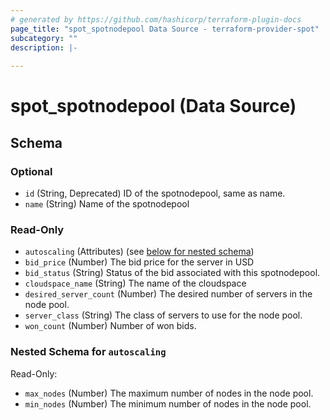 ```yaml
---
# generated by https://github.com/hashicorp/terraform-plugin-docs
page_title: "spot_spotnodepool Data Source - terraform-provider-spot"
subcategory: ""
description: |-
  
---
```


# spot_spotnodepool (Data Source)





<!-- schema generated by tfplugindocs -->
## Schema

### Optional

- `id` (String, Deprecated) ID of the spotnodepool, same as name.
- `name` (String) Name of the spotnodepool

### Read-Only

- `autoscaling` (Attributes) (see [below for nested schema](#nestedatt--autoscaling))
- `bid_price` (Number) The bid price for the server in USD
- `bid_status` (String) Status of the bid associated with this spotnodepool.
- `cloudspace_name` (String) The name of the cloudspace
- `desired_server_count` (Number) The desired number of servers in the node pool.
- `server_class` (String) The class of servers to use for the node pool.
- `won_count` (Number) Number of won bids.

<a id="nestedatt--autoscaling"></a>
### Nested Schema for `autoscaling`

Read-Only:

- `max_nodes` (Number) The maximum number of nodes in the node pool.
- `min_nodes` (Number) The minimum number of nodes in the node pool.
